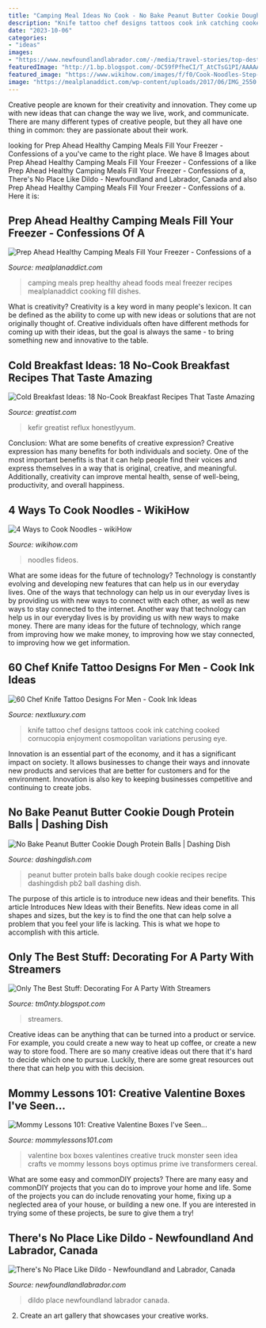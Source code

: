 ```yaml
---
title: "Camping Meal Ideas No Cook - No Bake Peanut Butter Cookie Dough Protein Balls"
description: "Knife tattoo chef designs tattoos cook ink catching cooked cornucopia enjoyment cosmopolitan variations perusing eye"
date: "2023-10-06"
categories:
- "ideas"
images:
- "https://www.newfoundlandlabrador.com/-/media/travel-stories/top-destinations/avalon/dildo/dildo_fishing_stages_1266_original-2.jpg?mh=720&amp;mw=960&amp;hash=73EF6E2277CE5AE9D5F22AB34630ECF794217EE6"
featuredImage: "http://1.bp.blogspot.com/-DC59fPfheCI/T_AtCTsG1PI/AAAAAAAABMw/GRni2Vd3AKc/w1200-h630-p-k-no-nu/stream.jpg"
featured_image: "https://www.wikihow.com/images/f/f0/Cook-Noodles-Step-27-Version-2.jpg"
image: "https://mealplanaddict.com/wp-content/uploads/2017/06/IMG_2550.jpg"
---
```



Creative people are known for their creativity and innovation. They come up with new ideas that can change the way we live, work, and communicate. There are many different types of creative people, but they all have one thing in common: they are passionate about their work.

	

		
looking for Prep Ahead Healthy Camping Meals Fill Your Freezer - Confessions of a you've came to the right place. We have 8 Images about Prep Ahead Healthy Camping Meals Fill Your Freezer - Confessions of a like Prep Ahead Healthy Camping Meals Fill Your Freezer - Confessions of a, There&#039;s No Place Like Dildo - Newfoundland and Labrador, Canada and also Prep Ahead Healthy Camping Meals Fill Your Freezer - Confessions of a. Here it is:
		
    
## Prep Ahead Healthy Camping Meals Fill Your Freezer - Confessions Of A

<img loading=lazy src="https://mealplanaddict.com/wp-content/uploads/2017/06/IMG_2550.jpg" onerror="this.onerror=null;this.src='https://tse3.mm.bing.net/th?id=OIP.n346w6_KT1769j5MpafQXAHaLH&amp;pid=15.1';" alt="Prep Ahead Healthy Camping Meals Fill Your Freezer - Confessions of a">

_Source: mealplanaddict.com_

>camping meals prep healthy ahead foods meal freezer recipes mealplanaddict cooking fill dishes. 

	

What is creativity?
Creativity is a key word in many people's lexicon. It can be defined as the ability to come up with new ideas or solutions that are not originally thought of. Creative individuals often have different methods for coming up with their ideas, but the goal is always the same - to bring something new and innovative to the table.

    
## Cold Breakfast Ideas: 18 No-Cook Breakfast Recipes That Taste Amazing

<img loading=lazy src="https://i0.wp.com/post.greatist.com/wp-content/uploads/sites/2/2019/05/Kefir20Bowl.jpg?w=1155&amp;h=1776" onerror="this.onerror=null;this.src='https://tse3.mm.bing.net/th?id=OIP.rkRK8WDwGPYpzqLknN1o9AHaLH&amp;pid=15.1';" alt="Cold Breakfast Ideas: 18 No-Cook Breakfast Recipes That Taste Amazing">

_Source: greatist.com_

>kefir greatist reflux honestlyyum. 

	

Conclusion: What are some benefits of creative expression?
Creative expression has many benefits for both individuals and society. One of the most important benefits is that it can help people find their voices and express themselves in a way that is original, creative, and meaningful. Additionally, creativity can improve mental health, sense of well-being, productivity, and overall happiness.

    
## 4 Ways To Cook Noodles - WikiHow

<img loading=lazy src="https://www.wikihow.com/images/f/f0/Cook-Noodles-Step-27-Version-2.jpg" onerror="this.onerror=null;this.src='https://tse4.mm.bing.net/th?id=OIP.NDvi1Zhexq_MNKhlkcYYIAHaFi&amp;pid=15.1';" alt="4 Ways to Cook Noodles - wikiHow">

_Source: wikihow.com_

>noodles fideos. 

	

What are some ideas for the future of technology?
Technology is constantly evolving and developing new features that can help us in our everyday lives. One of the ways that technology can help us in our everyday lives is by providing us with new ways to connect with each other, as well as new ways to stay connected to the internet. Another way that technology can help us in our everyday lives is by providing us with new ways to make money. There are many ideas for the future of technology, which range from improving how we make money, to improving how we stay connected, to improving how we get information.

    
## 60 Chef Knife Tattoo Designs For Men - Cook Ink Ideas

<img loading=lazy src="http://nextluxury.com/wp-content/uploads/guys-tricep-chef-knife-tattoo.jpg" onerror="this.onerror=null;this.src='https://tse2.mm.bing.net/th?id=OIP.vT7RsYL_XukYB14PUI42_AHaHa&amp;pid=15.1';" alt="60 Chef Knife Tattoo Designs For Men - Cook Ink Ideas">

_Source: nextluxury.com_

>knife tattoo chef designs tattoos cook ink catching cooked cornucopia enjoyment cosmopolitan variations perusing eye. 

	

Innovation is an essential part of the economy, and it has a significant impact on society. It allows businesses to change their ways and innovate new products and services that are better for customers and for the environment. Innovation is also key to keeping businesses competitive and continuing to create jobs.

    
## No Bake Peanut Butter Cookie Dough Protein Balls | Dashing Dish

<img loading=lazy src="https://s3.amazonaws.com/v3-media.dashingdish.com/recipe_photos/images/000/000/709/full_md/open-uri20150909-16-1jl8n29?1441838087" onerror="this.onerror=null;this.src='https://tse4.mm.bing.net/th?id=OIP.eCPmweZ6HkvdANoVK-LdzwHaLH&amp;pid=15.1';" alt="No Bake Peanut Butter Cookie Dough Protein Balls | Dashing Dish">

_Source: dashingdish.com_

>peanut butter protein balls bake dough cookie recipes recipe dashingdish pb2 ball dashing dish. 

	

The purpose of this article is to introduce new ideas and their benefits.
This article Introduces New Ideas with their Benefits. New ideas come in all shapes and sizes, but the key is to find the one that can help solve a problem that you feel your life is lacking. This is what we hope to accomplish with this article.

    
## Only The Best Stuff: Decorating For A Party With Streamers

<img loading=lazy src="http://1.bp.blogspot.com/-DC59fPfheCI/T_AtCTsG1PI/AAAAAAAABMw/GRni2Vd3AKc/w1200-h630-p-k-no-nu/stream.jpg" onerror="this.onerror=null;this.src='https://tse3.mm.bing.net/th?id=OIP.JvK0LaSvNmZcmCSz0Yi2bwHaD4&amp;pid=15.1';" alt="Only The Best Stuff: Decorating For A Party With Streamers">

_Source: tm0nty.blogspot.com_

>streamers. 

	

Creative ideas can be anything that can be turned into a product or service. For example, you could create a new way to heat up coffee, or create a new way to store food. There are so many creative ideas out there that it's hard to decide which one to pursue. Luckily, there are some great resources out there that can help you with this decision.

    
## Mommy Lessons 101: Creative Valentine Boxes I&#039;ve Seen...

<img loading=lazy src="http://3.bp.blogspot.com/-7l-sfmMUlng/TyCJlRqEJXI/AAAAAAAAEZA/iej3xeRA5eI/s1600/IMG_1567.JPG" onerror="this.onerror=null;this.src='https://tse4.mm.bing.net/th?id=OIP.EQJyiLR24y6NroHZIiEGlQHaIX&amp;pid=15.1';" alt="Mommy Lessons 101: Creative Valentine Boxes I&#039;ve Seen...">

_Source: mommylessons101.com_

>valentine box boxes valentines creative truck monster seen idea crafts ve mommy lessons boys optimus prime ive transformers cereal. 

	

What are some easy and commonDIY projects?
There are many easy and commonDIY projects that you can do to improve your home and life. Some of the projects you can do include renovating your home, fixing up a neglected area of your house, or building a new one. If you are interested in trying some of these projects, be sure to give them a try!

    
## There&#039;s No Place Like Dildo - Newfoundland And Labrador, Canada

<img loading=lazy src="https://www.newfoundlandlabrador.com/-/media/travel-stories/top-destinations/avalon/dildo/dildo_fishing_stages_1266_original-2.jpg?mh=720&amp;mw=960&amp;hash=73EF6E2277CE5AE9D5F22AB34630ECF794217EE6" onerror="this.onerror=null;this.src='https://tse3.mm.bing.net/th?id=OIP.MMs8q7cnreAm3diNeUu4IQHaEK&amp;pid=15.1';" alt="There&#039;s No Place Like Dildo - Newfoundland and Labrador, Canada">

_Source: newfoundlandlabrador.com_

>dildo place newfoundland labrador canada. 

	

2. Create an art gallery that showcases your creative works.

